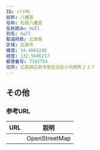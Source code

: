 ```yaml
---
ID: cfiMS
総称: 八幡宮
名称: 松尾八幡宮
名称読み: null
別名: null
都道府県: 広島県
区域: 広島市
緯度: 34.4663296
経度: 132.5646217
郵便番号: 7391754
住所: 広島県広島市安佐北区小河原町２２７
---
```


## その他

### 参考URL

| URL | 説明          |
| --- | ------------- |
|     | OpenStreetMap |
